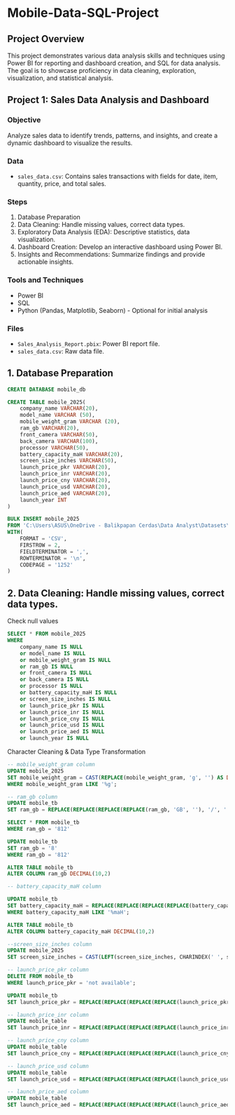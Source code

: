 # Mobile-Data-SQL-Project
## Project Overview
This project demonstrates various data analysis skills and techniques using Power BI for reporting and dashboard creation, and SQL for data analysis. The goal is to showcase proficiency in data cleaning, exploration, visualization, and statistical analysis.

## Project 1: Sales Data Analysis and Dashboard
### Objective
Analyze sales data to identify trends, patterns, and insights, and create a dynamic dashboard to visualize the results.

### Data
- `sales_data.csv`: Contains sales transactions with fields for date, item, quantity, price, and total sales.

### Steps
1. Database Preparation
2. Data Cleaning: Handle missing values, correct data types.
3. Exploratory Data Analysis (EDA): Descriptive statistics, data visualization.
4. Dashboard Creation: Develop an interactive dashboard using Power BI.
5. Insights and Recommendations: Summarize findings and provide actionable insights.

### Tools and Techniques
- Power BI
- SQL
- Python (Pandas, Matplotlib, Seaborn) - Optional for initial analysis

### Files
- `Sales_Analysis_Report.pbix`: Power BI report file.
- `sales_data.csv`: Raw data file.

## 1. Database Preparation
```sql
CREATE DATABASE mobile_db

CREATE TABLE mobile_2025(
	company_name VARCHAR(20),
	model_name VARCHAR (50),
	mobile_weight_gram VARCHAR (20),
	ram_gb VARCHAR(20),
	front_camera VARCHAR(50),
	back_camera VARCHAR(100),
	processor VARCHAR(50),
	battery_capacity_maH VARCHAR(20),
	screen_size_inches VARCHAR(50),
	launch_price_pkr VARCHAR(20),
	launch_price_inr VARCHAR(20),
	launch_price_cny VARCHAR(20),
	launch_price_usd VARCHAR(20),
	launch_price_aed VARCHAR(20),
	launch_year INT
)

BULK INSERT mobile_2025
FROM 'C:\Users\ASUS\OneDrive - Balikpapan Cerdas\Data Analyst\Datasets\Mobiles_Dataset_2025.CSV'
WITH(
	FORMAT = 'CSV',
	FIRSTROW = 2,
	FIELDTERMINATOR = ',',
	ROWTERMINATOR = '\n',
	CODEPAGE = '1252'
)
```

## 2. Data Cleaning: Handle missing values, correct data types.
Check null values
```sql
SELECT * FROM mobile_2025
WHERE 
	company_name IS NULL
	or model_name IS NULL
	or mobile_weight_gram IS NULL
	or ram_gb IS NULL
	or front_camera IS NULL
	or back_camera IS NULL
	or processor IS NULL
	or battery_capacity_maH IS NULL
	or screen_size_inches IS NULL
	or launch_price_pkr IS NULL
	or launch_price_inr IS NULL
	or launch_price_cny IS NULL
	or launch_price_usd IS NULL
	or launch_price_aed IS NULL
	or launch_year IS NULL

```
Character Cleaning & Data Type Transformation
```sql
-- mobile_weight_gram column
UPDATE mobile_2025
SET mobile_weight_gram = CAST(REPLACE(mobile_weight_gram, 'g', '') AS DECIMAL)
WHERE mobile_weight_gram LIKE '%g';

-- ram_gb column
UPDATE mobile_tb
SET ram_gb = REPLACE(REPLACE(REPLACE(REPLACE(ram_gb, 'GB', ''), '/', ''), ' ', ''), ',', '');

SELECT * FROM mobile_tb
WHERE ram_gb = '812'

UPDATE mobile_tb
SET ram_gb = '8'
WHERE ram_gb = '812'

ALTER TABLE mobile_tb
ALTER COLUMN ram_gb DECIMAL(10,2)

-- battery_capacity_maH column

UPDATE mobile_tb
SET battery_capacity_maH = REPLACE(REPLACE(REPLACE(REPLACE(battery_capacity_maH, 'maH', ''), '/', ''), ' ', ''), ',', '')
WHERE battery_capacity_maH LIKE '%maH';

ALTER TABLE mobile_tb
ALTER COLUMN battery_capacity_maH DECIMAL(10,2)

--screen_size_inches column
UPDATE mobile_2025
SET screen_size_inches = CAST(LEFT(screen_size_inches, CHARINDEX(' ', screen_size_inches) - 1) AS FLOAT)

-- launch_price_pkr column
DELETE FROM mobile_tb
WHERE launch_price_pkr = 'not available';

UPDATE mobile_tb
SET launch_price_pkr = REPLACE(REPLACE(REPLACE(REPLACE(launch_price_pkr, 'PKR', ''), '/', ''), ' ', ''), ',', '')

-- launch_price_inr column
UPDATE mobile_table
SET launch_price_inr = REPLACE(REPLACE(REPLACE(REPLACE(launch_price_inr, 'INR', ''), '/', ''), ' ', ''), ',', '')

-- launch_price_cny column
UPDATE mobile_table
SET launch_price_cny = REPLACE(REPLACE(REPLACE(REPLACE(launch_price_cny, 'CNY', ''), '/', ''), ' ', ''), ',', '')

-- launch_price_usd column
UPDATE mobile_table
SET launch_price_usd = REPLACE(REPLACE(REPLACE(REPLACE(launch_price_usd, 'USD', ''), '/', ''), ' ', ''), ',', '')

-- launch_price_aed column
UPDATE mobile_table
SET launch_price_aed = REPLACE(REPLACE(REPLACE(REPLACE(launch_price_aed, 'AED', ''), '/', ''), ' ', ''), ',', '')

```


